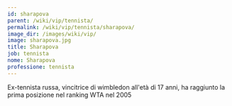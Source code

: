 ```yaml
---
id: sharapova
parent: /wiki/vip/tennista/
permalink: /wiki/vip/tennista/sharapova/
image_dir: /images/wiki/vip/
image: sharapova.jpg
title: Sharapova
job: tennista
nome: Sharapova
professione: tennista
---
```

Ex-tennista russa, vincitrice di wimbledon all'età di 17 anni, ha raggiunto la prima posizione nel ranking WTA nel 2005